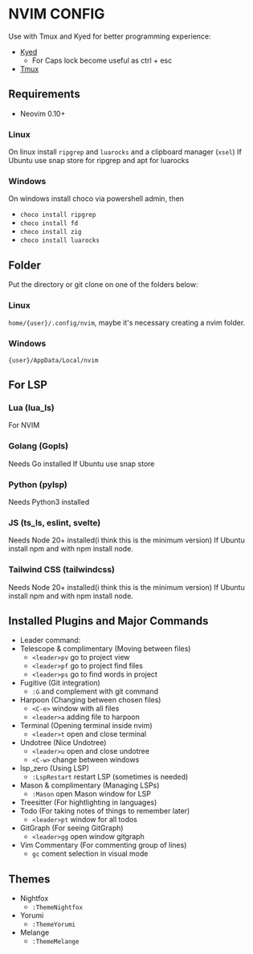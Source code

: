 # NVIM CONFIG

Use with Tmux and Kyed for better programming experience:
- [Kyed](https://github.com/rvaiya/keyd)
    - For Caps lock become useful as ctrl + esc
- [Tmux](https://github.com/Josney1223/tmux)

## Requirements
- Neovim 0.10+
### Linux
On linux install `ripgrep` and `luarocks` and a clipboard manager (`xsel`)
If Ubuntu use snap store for ripgrep and apt for luarocks
### Windows
On windows install choco via powershell admin, then 
 - `choco install ripgrep` 
 - `choco install fd`
 - `choco install zig`
 - `choco install luarocks`

## Folder
Put the directory or git clone on one of the folders below:
### Linux
`home/{user}/.config/nvim`, maybe it's necessary creating a nvim folder.
### Windows
`{user}/AppData/Local/nvim`

## For LSP
### Lua (lua_ls)
For NVIM
### Golang (Gopls)
Needs Go installed
If Ubuntu use snap store
### Python (pylsp)
Needs Python3 installed
### JS (ts_ls, eslint, svelte)
Needs Node 20+ installed(i think this is the minimum version) 
If Ubuntu install npm and with npm install node. 
### Tailwind CSS (tailwindcss)
Needs Node 20+ installed(i think this is the minimum version) 
If Ubuntu install npm and with npm install node. 

## Installed Plugins and Major Commands
- Leader command: ` `
- Telescope & complimentary (Moving between files)
    - `<leader>pv` go to project view
    - `<leader>pf` go to project find files
    - `<leader>ps` go to find words in project
- Fugitive (Git integration)
    - `:G` and complement with git command
- Harpoon (Changing between chosen files) 
    - `<C-e>` window with all files 
    - `<leader>a` adding file to harpoon
- Terminal (Opening terminal inside nvim)
    - `<leader>t` open and close terminal
- Undotree (Nice Undotree) 
    - `<leader>u` open and close undotree 
    - `<C-w>` change between windows
- lsp_zero (Using LSP)
    - `:LspRestart` restart LSP (sometimes is needed)
- Mason & complimentary (Managing LSPs)
    - `:Mason` open Mason window for LSP
- Treesitter (For hightlighting in languages) 
- Todo (For taking notes of things to remember later) 
    - `<leader>pt` window for all todos
- GitGraph (For seeing GitGraph) 
    - `<leader>gg` open window gitgraph
- Vim Commentary (For commenting group of lines)
    - `gc` coment selection in visual mode

## Themes
- Nightfox
    - `:ThemeNightfox`
- Yorumi
    - `:ThemeYorumi`
- Melange
    - `:ThemeMelange`
